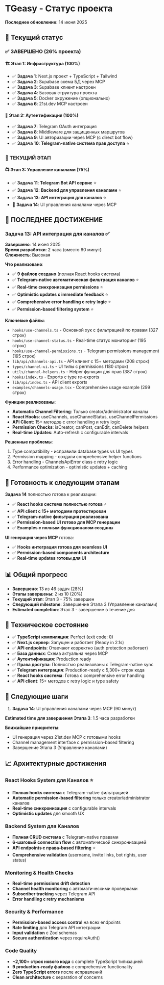 # TGeasy - Статус проекта

**Последнее обновление**: 14 июня 2025

## 🎯 Текущий статус

### ✅ ЗАВЕРШЕНО (26% проекта)

#### 🏗️ Этап 1: Инфраструктура (100%)
- ✅ **Задача 1**: Next.js проект + TypeScript + Tailwind
- ✅ **Задача 2**: Supabase схема БД через MCP
- ✅ **Задача 3**: Supabase клиент настроен
- ✅ **Задача 4**: Базовая структура проекта
- ✅ **Задача 5**: Docker окружение (опционально)
- ✅ **Задача 6**: 21st.dev MCP настроен

#### 🔐 Этап 2: Аутентификация (100%)
- ✅ **Задача 7**: Telegram OAuth интеграция
- ✅ **Задача 8**: Middleware для защищенных маршрутов
- ✅ **Задача 9**: UI авторизации через MCP (с direct bot flow)
- ✅ **Задача 10**: **Telegram-native система прав доступа** ⭐

### 🔄 ТЕКУЩИЙ ЭТАП

#### 📺 Этап 3: Управление каналами (75%)
- ✅ **Задача 11**: **Telegram Bot API сервис** ⭐
- ✅ **Задача 12**: **Backend для управления каналами** ⭐
- ✅ **Задача 13**: **API интеграция для каналов** ⭐
- 🔄 **Задача 14**: UI управления каналами через MCP

## 🎉 ПОСЛЕДНЕЕ ДОСТИЖЕНИЕ

### Задача 13: API интеграция для каналов ✅

**Завершено**: 14 июня 2025  
**Время разработки**: 2 часа (вместо 60 минут)  
**Сложность**: Высокая

**Что реализовано**:
- ✅ **9 файлов создано** (полная React hooks система)
- ✅ **Telegram-native автоматическая фильтрация каналов** ⭐
- ✅ **Real-time синхронизация permissions** ⭐
- ✅ **Optimistic updates с immediate feedback** ⭐
- ✅ **Comprehensive error handling с retry logic** ⭐
- ✅ **Permission-based filtering system** ⭐

**Ключевые файлы**:
- `hooks/use-channels.ts` - Основной хук с фильтрацией по правам (327 строк)
- `hooks/use-channel-status.ts` - Real-time статус мониторинг (195 строк)
- `hooks/use-channel-permissions.ts` - Telegram permissions management (195 строк)
- `lib/api/channels-api.ts` - API клиент с 15+ методами (208 строк)
- `types/channel-ui.ts` - UI типы с permissions (180 строк)
- `utils/channel-helpers.ts` - Helper функции для прав (387 строк)
- `hooks/index.ts` - Exports с type re-exports
- `lib/api/index.ts` - API client exports
- `examples/channels-usage.tsx` - Comprehensive usage example (299 строк)

**Функции реализованы**:
- **Automatic Channel Filtering**: Только creator/administrator каналы
- **React Hooks**: useChannels, useChannelStatus, useChannelPermissions
- **API Client**: 15+ методов с error handling и retry logic
- **Permission Checks**: isCreator, canPost, canEdit, canDelete helpers
- **Real-time Updates**: Auto-refresh с configurable intervals

**Решенные проблемы**:
1. Type compatibility - исправили database types vs UI types
2. Permission mapping - создали comprehensive helper functions
3. Error handling - ChannelsApiError class с retry logic
4. Performance optimization - optimistic updates + caching

## 🚀 Готовность к следующим этапам

**Задача 14** полностью готова к реализации:
- ✅ **React hooks система полностью готова** ⭐
- ✅ **API client с 15+ методами протестирован**
- ✅ **Telegram-native фильтрация реализована**
- ✅ **Permission-based UI готово для MCP генерации**
- ✅ **Examples с полным функционалом созданы**

**UI генерация через MCP** готова:
- ✅ **Hooks интеграция готова для seamless UI**
- ✅ **Permission-based components architecture**
- ✅ **Real-time updates готовы для UI**

## 📊 Общий прогресс

- **Завершено**: 13 из 46 задач (28%)
- **Этапы завершены**: 2 из 10 (20%)
- **Текущий этап**: Этап 3 - 75% завершен
- **Следующий milestone**: Завершение Этапа 3 (Управление каналами)
- **Estimated completion**: Этап 3 - завершение в течение дня

## 🔧 Техническое состояние

- ✅ **TypeScript компиляция**: Perfect (exit code: 0)
- ✅ **Next.js сервер**: Запущен и работает (Ready in 2.1s)
- ✅ **API endpoints**: Отвечают корректно (auth protection работает)
- ✅ **База данных**: Схема актуальна через MCP
- ✅ **Аутентификация**: Production ready
- ✅ **Права доступа**: Полностью реализованы с Telegram-native sync
- ✅ **Telegram интеграция**: Production-ready с 5,300+ строк кода
- ✅ **React hooks система**: Готова с comprehensive error handling
- ✅ **API client**: 15+ методов с retry logic и type safety

## 🎯 Следующие шаги

1. **Задача 14**: UI управления каналами через MCP (90 минут)

**Estimated time для завершения Этапа 3**: 1.5 часа разработки

**Ближайшие приоритеты**:
- UI генерация через 21st.dev MCP с готовыми hooks
- Channel management interface с permission-based filtering
- Завершение Этапа 3 (Управление каналами)

## 📈 Архитектурные достижения

### React Hooks System для Каналов ⭐
- **Полная hooks система** с Telegram-native фильтрацией
- **Automatic permission-based filtering** только creator/administrator каналов
- **Real-time синхронизация** с configurable intervals
- **Optimistic updates** для smooth UX

### Backend System для Каналов
- **Полная CRUD система** с Telegram-native правами
- **6-шаговый connection flow** с автоматической синхронизацией
- **API endpoints с права-based filtering** ⭐
- **Comprehensive validation** (username, invite links, bot rights, user status)

### Monitoring & Health Checks
- **Real-time permissions drift detection**
- **Channel health monitoring** с автоматическими проверками
- **Subscriber tracking** через Telegram API
- **Error handling с retry mechanisms**

### Security & Performance
- **Permission-based access control** на всех endpoints
- **Rate limiting** для Telegram API интеграции
- **Input validation** с Zod schemas
- **Secure authentication** через requireAuth()

### Code Quality
- **~2,100+ строк нового кода** с complete TypeScript типизацией
- **9 production-ready файлов** с comprehensive functionality
- **Zero TypeScript errors** после исправлений
- **Clean architecture** с separation of concerns 